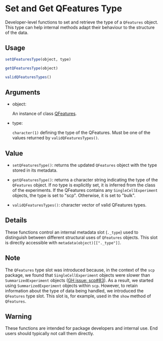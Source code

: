 # Set and Get QFeatures Type

Developer-level functions to set and retrieve the type of a `QFeatures`
object. This type can help internal methods adapt their behaviour to the
structure of the data.

## Usage

``` r
setQFeaturesType(object, type)

getQFeaturesType(object)

validQFeaturesTypes()
```

## Arguments

- object:

  An instance of class
  [QFeatures](https://rformassspectrometry.github.io/QFeatures/reference/QFeatures-class.md).

- type:

  `character(1)` defining the type of the QFeatures. Must be one of the
  values returned by `validQFeaturesTypes()`.

## Value

- `setQFeaturesType()`: returns the updated `QFeatures` object with the
  type stored in its metadata.

- `getQFeaturesType()`: returns a character string indicating the type
  of the `QFeatures` object. If no type is explicitly set, it is
  inferred from the class of the experiments. If the QFeatures contains
  any `SingleCellExperiment` objects, the type is set to "scp".
  Otherwise, it is set to "bulk".

- `validQFeaturesTypes()`: character vector of valid QFeatures types.

## Details

These functions control an internal metadata slot (`._type`) used to
distinguish between different structural uses of `QFeatures` objects.
This slot is directly accessible with `metadata(object)[["._type"]]`.

## Note

The `QFeatures` type slot was introduced because, in the context of the
`scp` package, we found that `SingleCellExperiment` objects were slower
than `SummarizedExperiment` objects ([GH issue:
scp#83](https://github.com/UCLouvain-CBIO/scp/issues/83)). As a result,
we started using `SummarizedExperiment` objects within `scp`. However,
to retain information about the type of data being handled, we
introduced the `QFeatures` type slot. This slot is, for example, used in
the `show` method of `QFeatures`.

## Warning

These functions are intended for package developers and internal use.
End users should typically not call them directly.
